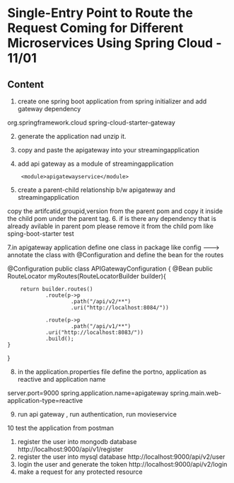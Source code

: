 <!-- omit in toc -->
# Single-Entry Point to Route the Request Coming for Different Microservices Using Spring Cloud - 11/01

<!-- omit in toc -->
## Content


1. create one spring boot application from spring initializer and add gateway dependency

<dependency>
			<groupId>org.springframework.cloud</groupId>
			<artifactId>spring-cloud-starter-gateway</artifactId>
		</dependency>

2. generate the application nad unzip it.
3. copy and paste the apigateway into your streamingapplication
4. add api gateway as a module of streamingapplication

		<module>apigatewayservice</module>
5. create  a parent-child relationship b/w apigateway and streamingapplication

  copy the artifcatid,groupid,version from the parent pom and copy it inside the child pom under the parent tag.
6. if is there any dependency that is already avilable in parent pom please remove it from the child pom like sping-boot-starter test

7.in apigateway application define one class in package like config 
   ---> annotate the class with @Configuration and define the bean for the routes

@Configuration
public class APIGatewayConfiguration {
    @Bean
    public RouteLocator myRoutes(RouteLocatorBuilder builder){

        return builder.routes()
                .route(p->p
                        .path("/api/v2/**")
                        .uri("http://localhost:8084/"))

                .route(p->p
                        .path("/api/v1/**")
                .uri("http://localhost:8083/"))
                .build();
    }
}


8. in the application.properties file define the portno, application as reactive and application name

server.port=9000
spring.application.name=apigateway
spring.main.web-application-type=reactive


9. run api gateway , run authentication, run movieservice

10 test the application from postman


1. register the user into mongodb database   http://localhost:9000/api/v1/register
2. register the user into mysql database  http://localhost:9000/api/v2/user
3. login the user and generate the token  http://localhost:9000/api/v2/login
4. make a request for any protected resource